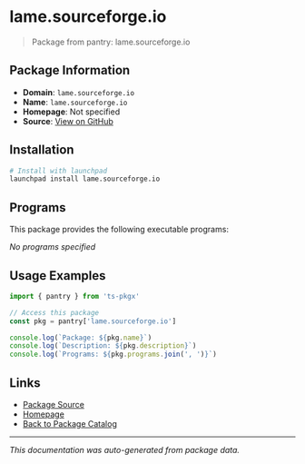 # lame.sourceforge.io

> Package from pantry: lame.sourceforge.io

## Package Information

- **Domain**: `lame.sourceforge.io`
- **Name**: `lame.sourceforge.io`
- **Homepage**: Not specified
- **Source**: [View on GitHub](https://github.com/pkgxdev/pantry/tree/main/projects/lame.sourceforge.io/package.yml)

## Installation

```bash
# Install with launchpad
launchpad install lame.sourceforge.io
```

## Programs

This package provides the following executable programs:

*No programs specified*

## Usage Examples

```typescript
import { pantry } from 'ts-pkgx'

// Access this package
const pkg = pantry['lame.sourceforge.io']

console.log(`Package: ${pkg.name}`)
console.log(`Description: ${pkg.description}`)
console.log(`Programs: ${pkg.programs.join(', ')}`)
```

## Links

- [Package Source](https://github.com/pkgxdev/pantry/tree/main/projects/lame.sourceforge.io/package.yml)
- [Homepage](#)
- [Back to Package Catalog](../../package-catalog.md)

---

*This documentation was auto-generated from package data.*
